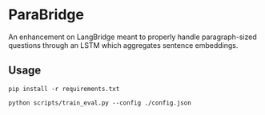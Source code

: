 # ParaBridge

An enhancement on LangBridge meant to properly handle paragraph-sized questions through an LSTM which aggregates sentence embeddings.

## Usage

```
pip install -r requirements.txt

python scripts/train_eval.py --config ./config.json
```
